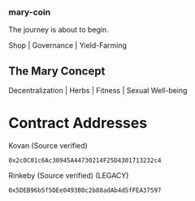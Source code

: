 ### mary-coin

The journey is about to begin.

Shop | Governance | Yield-Farming

## The Mary Concept

Decentralization | Herbs | Fitness | Sexual Well-being

# Contract Addresses
Kovan (Source verified)
```
0x2c0C01c6Ac30945A44730214F25D4301713232c4
```

Rinkeby (Source verified) (LEGACY)
```
0x5DEB96b5f5DEe0493B0c2b88adAb4d5fFEA37597
```